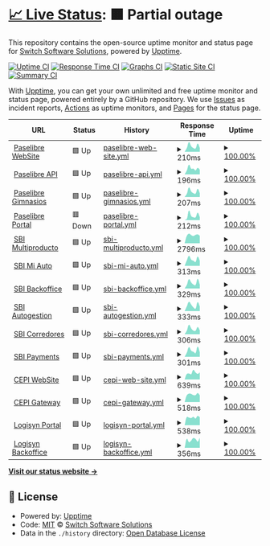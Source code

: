 # [📈 Live Status](https://switch-software-solutions.github.io/status-page): <!--live status--> **🟧 Partial outage**

This repository contains the open-source uptime monitor and status page for [Switch Software Solutions](https://switchsoftware.us), powered by [Upptime](https://github.com/upptime/upptime).

[![Uptime CI](https://github.com/switch-software-solutions/status-page/workflows/Uptime%20CI/badge.svg)](https://github.com/switch-software-solutions/status-page/actions?query=workflow%3A%22Uptime+CI%22)
[![Response Time CI](https://github.com/switch-software-solutions/status-page/workflows/Response%20Time%20CI/badge.svg)](https://github.com/switch-software-solutions/status-page/actions?query=workflow%3A%22Response+Time+CI%22)
[![Graphs CI](https://github.com/switch-software-solutions/status-page/workflows/Graphs%20CI/badge.svg)](https://github.com/switch-software-solutions/status-page/actions?query=workflow%3A%22Graphs+CI%22)
[![Static Site CI](https://github.com/switch-software-solutions/status-page/workflows/Static%20Site%20CI/badge.svg)](https://github.com/switch-software-solutions/status-page/actions?query=workflow%3A%22Static+Site+CI%22)
[![Summary CI](https://github.com/switch-software-solutions/status-page/workflows/Summary%20CI/badge.svg)](https://github.com/switch-software-solutions/status-page/actions?query=workflow%3A%22Summary+CI%22)

With [Upptime](https://upptime.js.org), you can get your own unlimited and free uptime monitor and status page, powered entirely by a GitHub repository. We use [Issues](https://github.com/switch-software-solutions/status-page/issues) as incident reports, [Actions](https://github.com/switch-software-solutions/status-page/actions) as uptime monitors, and [Pages](https://switch-software-solutions.github.io/status-page) for the status page.

<!--start: status pages-->
<!-- This summary is generated by Upptime (https://github.com/upptime/upptime) -->
<!-- Do not edit this manually, your changes will be overwritten -->
<!-- prettier-ignore -->
| URL | Status | History | Response Time | Uptime |
| --- | ------ | ------- | ------------- | ------ |
| <img alt="" src="https://paselibre.uy/assets/images/paselibreLogo.svg" height="13"> [Paselibre WebSite](https://paselibre.uy) | 🟩 Up | [paselibre-web-site.yml](https://github.com/Switch-Software-Solutions/status-page/commits/HEAD/history/paselibre-web-site.yml) | <details><summary><img alt="Response time graph" src="./graphs/paselibre-web-site/response-time-week.png" height="20"> 210ms</summary><br><a href="https://status.switchsoftware.us/history/paselibre-web-site"><img alt="Response time 226" src="https://img.shields.io/endpoint?url=https%3A%2F%2Fraw.githubusercontent.com%2FSwitch-Software-Solutions%2Fstatus-page%2FHEAD%2Fapi%2Fpaselibre-web-site%2Fresponse-time.json"></a><br><a href="https://status.switchsoftware.us/history/paselibre-web-site"><img alt="24-hour response time 144" src="https://img.shields.io/endpoint?url=https%3A%2F%2Fraw.githubusercontent.com%2FSwitch-Software-Solutions%2Fstatus-page%2FHEAD%2Fapi%2Fpaselibre-web-site%2Fresponse-time-day.json"></a><br><a href="https://status.switchsoftware.us/history/paselibre-web-site"><img alt="7-day response time 210" src="https://img.shields.io/endpoint?url=https%3A%2F%2Fraw.githubusercontent.com%2FSwitch-Software-Solutions%2Fstatus-page%2FHEAD%2Fapi%2Fpaselibre-web-site%2Fresponse-time-week.json"></a><br><a href="https://status.switchsoftware.us/history/paselibre-web-site"><img alt="30-day response time 233" src="https://img.shields.io/endpoint?url=https%3A%2F%2Fraw.githubusercontent.com%2FSwitch-Software-Solutions%2Fstatus-page%2FHEAD%2Fapi%2Fpaselibre-web-site%2Fresponse-time-month.json"></a><br><a href="https://status.switchsoftware.us/history/paselibre-web-site"><img alt="1-year response time 232" src="https://img.shields.io/endpoint?url=https%3A%2F%2Fraw.githubusercontent.com%2FSwitch-Software-Solutions%2Fstatus-page%2FHEAD%2Fapi%2Fpaselibre-web-site%2Fresponse-time-year.json"></a></details> | <details><summary><a href="https://status.switchsoftware.us/history/paselibre-web-site">100.00%</a></summary><a href="https://status.switchsoftware.us/history/paselibre-web-site"><img alt="All-time uptime 100.00%" src="https://img.shields.io/endpoint?url=https%3A%2F%2Fraw.githubusercontent.com%2FSwitch-Software-Solutions%2Fstatus-page%2FHEAD%2Fapi%2Fpaselibre-web-site%2Fuptime.json"></a><br><a href="https://status.switchsoftware.us/history/paselibre-web-site"><img alt="24-hour uptime 100.00%" src="https://img.shields.io/endpoint?url=https%3A%2F%2Fraw.githubusercontent.com%2FSwitch-Software-Solutions%2Fstatus-page%2FHEAD%2Fapi%2Fpaselibre-web-site%2Fuptime-day.json"></a><br><a href="https://status.switchsoftware.us/history/paselibre-web-site"><img alt="7-day uptime 100.00%" src="https://img.shields.io/endpoint?url=https%3A%2F%2Fraw.githubusercontent.com%2FSwitch-Software-Solutions%2Fstatus-page%2FHEAD%2Fapi%2Fpaselibre-web-site%2Fuptime-week.json"></a><br><a href="https://status.switchsoftware.us/history/paselibre-web-site"><img alt="30-day uptime 100.00%" src="https://img.shields.io/endpoint?url=https%3A%2F%2Fraw.githubusercontent.com%2FSwitch-Software-Solutions%2Fstatus-page%2FHEAD%2Fapi%2Fpaselibre-web-site%2Fuptime-month.json"></a><br><a href="https://status.switchsoftware.us/history/paselibre-web-site"><img alt="1-year uptime 100.00%" src="https://img.shields.io/endpoint?url=https%3A%2F%2Fraw.githubusercontent.com%2FSwitch-Software-Solutions%2Fstatus-page%2FHEAD%2Fapi%2Fpaselibre-web-site%2Fuptime-year.json"></a></details>
| <img alt="" src="https://paselibre.uy/assets/images/paselibreLogo.svg" height="13"> [Paselibre API](https://api.paselibre.uy/api/health/liveness) | 🟩 Up | [paselibre-api.yml](https://github.com/Switch-Software-Solutions/status-page/commits/HEAD/history/paselibre-api.yml) | <details><summary><img alt="Response time graph" src="./graphs/paselibre-api/response-time-week.png" height="20"> 196ms</summary><br><a href="https://status.switchsoftware.us/history/paselibre-api"><img alt="Response time 265" src="https://img.shields.io/endpoint?url=https%3A%2F%2Fraw.githubusercontent.com%2FSwitch-Software-Solutions%2Fstatus-page%2FHEAD%2Fapi%2Fpaselibre-api%2Fresponse-time.json"></a><br><a href="https://status.switchsoftware.us/history/paselibre-api"><img alt="24-hour response time 159" src="https://img.shields.io/endpoint?url=https%3A%2F%2Fraw.githubusercontent.com%2FSwitch-Software-Solutions%2Fstatus-page%2FHEAD%2Fapi%2Fpaselibre-api%2Fresponse-time-day.json"></a><br><a href="https://status.switchsoftware.us/history/paselibre-api"><img alt="7-day response time 196" src="https://img.shields.io/endpoint?url=https%3A%2F%2Fraw.githubusercontent.com%2FSwitch-Software-Solutions%2Fstatus-page%2FHEAD%2Fapi%2Fpaselibre-api%2Fresponse-time-week.json"></a><br><a href="https://status.switchsoftware.us/history/paselibre-api"><img alt="30-day response time 239" src="https://img.shields.io/endpoint?url=https%3A%2F%2Fraw.githubusercontent.com%2FSwitch-Software-Solutions%2Fstatus-page%2FHEAD%2Fapi%2Fpaselibre-api%2Fresponse-time-month.json"></a><br><a href="https://status.switchsoftware.us/history/paselibre-api"><img alt="1-year response time 273" src="https://img.shields.io/endpoint?url=https%3A%2F%2Fraw.githubusercontent.com%2FSwitch-Software-Solutions%2Fstatus-page%2FHEAD%2Fapi%2Fpaselibre-api%2Fresponse-time-year.json"></a></details> | <details><summary><a href="https://status.switchsoftware.us/history/paselibre-api">100.00%</a></summary><a href="https://status.switchsoftware.us/history/paselibre-api"><img alt="All-time uptime 100.00%" src="https://img.shields.io/endpoint?url=https%3A%2F%2Fraw.githubusercontent.com%2FSwitch-Software-Solutions%2Fstatus-page%2FHEAD%2Fapi%2Fpaselibre-api%2Fuptime.json"></a><br><a href="https://status.switchsoftware.us/history/paselibre-api"><img alt="24-hour uptime 100.00%" src="https://img.shields.io/endpoint?url=https%3A%2F%2Fraw.githubusercontent.com%2FSwitch-Software-Solutions%2Fstatus-page%2FHEAD%2Fapi%2Fpaselibre-api%2Fuptime-day.json"></a><br><a href="https://status.switchsoftware.us/history/paselibre-api"><img alt="7-day uptime 100.00%" src="https://img.shields.io/endpoint?url=https%3A%2F%2Fraw.githubusercontent.com%2FSwitch-Software-Solutions%2Fstatus-page%2FHEAD%2Fapi%2Fpaselibre-api%2Fuptime-week.json"></a><br><a href="https://status.switchsoftware.us/history/paselibre-api"><img alt="30-day uptime 100.00%" src="https://img.shields.io/endpoint?url=https%3A%2F%2Fraw.githubusercontent.com%2FSwitch-Software-Solutions%2Fstatus-page%2FHEAD%2Fapi%2Fpaselibre-api%2Fuptime-month.json"></a><br><a href="https://status.switchsoftware.us/history/paselibre-api"><img alt="1-year uptime 100.00%" src="https://img.shields.io/endpoint?url=https%3A%2F%2Fraw.githubusercontent.com%2FSwitch-Software-Solutions%2Fstatus-page%2FHEAD%2Fapi%2Fpaselibre-api%2Fuptime-year.json"></a></details>
| <img alt="" src="https://paselibre.uy/assets/images/paselibreLogo.svg" height="13"> [Paselibre Gimnasios](https://gimnasio.paselibre.uy) | 🟩 Up | [paselibre-gimnasios.yml](https://github.com/Switch-Software-Solutions/status-page/commits/HEAD/history/paselibre-gimnasios.yml) | <details><summary><img alt="Response time graph" src="./graphs/paselibre-gimnasios/response-time-week.png" height="20"> 207ms</summary><br><a href="https://status.switchsoftware.us/history/paselibre-gimnasios"><img alt="Response time 211" src="https://img.shields.io/endpoint?url=https%3A%2F%2Fraw.githubusercontent.com%2FSwitch-Software-Solutions%2Fstatus-page%2FHEAD%2Fapi%2Fpaselibre-gimnasios%2Fresponse-time.json"></a><br><a href="https://status.switchsoftware.us/history/paselibre-gimnasios"><img alt="24-hour response time 146" src="https://img.shields.io/endpoint?url=https%3A%2F%2Fraw.githubusercontent.com%2FSwitch-Software-Solutions%2Fstatus-page%2FHEAD%2Fapi%2Fpaselibre-gimnasios%2Fresponse-time-day.json"></a><br><a href="https://status.switchsoftware.us/history/paselibre-gimnasios"><img alt="7-day response time 207" src="https://img.shields.io/endpoint?url=https%3A%2F%2Fraw.githubusercontent.com%2FSwitch-Software-Solutions%2Fstatus-page%2FHEAD%2Fapi%2Fpaselibre-gimnasios%2Fresponse-time-week.json"></a><br><a href="https://status.switchsoftware.us/history/paselibre-gimnasios"><img alt="30-day response time 221" src="https://img.shields.io/endpoint?url=https%3A%2F%2Fraw.githubusercontent.com%2FSwitch-Software-Solutions%2Fstatus-page%2FHEAD%2Fapi%2Fpaselibre-gimnasios%2Fresponse-time-month.json"></a><br><a href="https://status.switchsoftware.us/history/paselibre-gimnasios"><img alt="1-year response time 213" src="https://img.shields.io/endpoint?url=https%3A%2F%2Fraw.githubusercontent.com%2FSwitch-Software-Solutions%2Fstatus-page%2FHEAD%2Fapi%2Fpaselibre-gimnasios%2Fresponse-time-year.json"></a></details> | <details><summary><a href="https://status.switchsoftware.us/history/paselibre-gimnasios">100.00%</a></summary><a href="https://status.switchsoftware.us/history/paselibre-gimnasios"><img alt="All-time uptime 100.00%" src="https://img.shields.io/endpoint?url=https%3A%2F%2Fraw.githubusercontent.com%2FSwitch-Software-Solutions%2Fstatus-page%2FHEAD%2Fapi%2Fpaselibre-gimnasios%2Fuptime.json"></a><br><a href="https://status.switchsoftware.us/history/paselibre-gimnasios"><img alt="24-hour uptime 100.00%" src="https://img.shields.io/endpoint?url=https%3A%2F%2Fraw.githubusercontent.com%2FSwitch-Software-Solutions%2Fstatus-page%2FHEAD%2Fapi%2Fpaselibre-gimnasios%2Fuptime-day.json"></a><br><a href="https://status.switchsoftware.us/history/paselibre-gimnasios"><img alt="7-day uptime 100.00%" src="https://img.shields.io/endpoint?url=https%3A%2F%2Fraw.githubusercontent.com%2FSwitch-Software-Solutions%2Fstatus-page%2FHEAD%2Fapi%2Fpaselibre-gimnasios%2Fuptime-week.json"></a><br><a href="https://status.switchsoftware.us/history/paselibre-gimnasios"><img alt="30-day uptime 100.00%" src="https://img.shields.io/endpoint?url=https%3A%2F%2Fraw.githubusercontent.com%2FSwitch-Software-Solutions%2Fstatus-page%2FHEAD%2Fapi%2Fpaselibre-gimnasios%2Fuptime-month.json"></a><br><a href="https://status.switchsoftware.us/history/paselibre-gimnasios"><img alt="1-year uptime 100.00%" src="https://img.shields.io/endpoint?url=https%3A%2F%2Fraw.githubusercontent.com%2FSwitch-Software-Solutions%2Fstatus-page%2FHEAD%2Fapi%2Fpaselibre-gimnasios%2Fuptime-year.json"></a></details>
| <img alt="" src="https://paselibre.uy/assets/images/paselibreLogo.svg" height="13"> [Paselibre Portal](https://portal.paselibre.uy) | 🟥 Down | [paselibre-portal.yml](https://github.com/Switch-Software-Solutions/status-page/commits/HEAD/history/paselibre-portal.yml) | <details><summary><img alt="Response time graph" src="./graphs/paselibre-portal/response-time-week.png" height="20"> 212ms</summary><br><a href="https://status.switchsoftware.us/history/paselibre-portal"><img alt="Response time 216" src="https://img.shields.io/endpoint?url=https%3A%2F%2Fraw.githubusercontent.com%2FSwitch-Software-Solutions%2Fstatus-page%2FHEAD%2Fapi%2Fpaselibre-portal%2Fresponse-time.json"></a><br><a href="https://status.switchsoftware.us/history/paselibre-portal"><img alt="24-hour response time 140" src="https://img.shields.io/endpoint?url=https%3A%2F%2Fraw.githubusercontent.com%2FSwitch-Software-Solutions%2Fstatus-page%2FHEAD%2Fapi%2Fpaselibre-portal%2Fresponse-time-day.json"></a><br><a href="https://status.switchsoftware.us/history/paselibre-portal"><img alt="7-day response time 212" src="https://img.shields.io/endpoint?url=https%3A%2F%2Fraw.githubusercontent.com%2FSwitch-Software-Solutions%2Fstatus-page%2FHEAD%2Fapi%2Fpaselibre-portal%2Fresponse-time-week.json"></a><br><a href="https://status.switchsoftware.us/history/paselibre-portal"><img alt="30-day response time 238" src="https://img.shields.io/endpoint?url=https%3A%2F%2Fraw.githubusercontent.com%2FSwitch-Software-Solutions%2Fstatus-page%2FHEAD%2Fapi%2Fpaselibre-portal%2Fresponse-time-month.json"></a><br><a href="https://status.switchsoftware.us/history/paselibre-portal"><img alt="1-year response time 220" src="https://img.shields.io/endpoint?url=https%3A%2F%2Fraw.githubusercontent.com%2FSwitch-Software-Solutions%2Fstatus-page%2FHEAD%2Fapi%2Fpaselibre-portal%2Fresponse-time-year.json"></a></details> | <details><summary><a href="https://status.switchsoftware.us/history/paselibre-portal">100.00%</a></summary><a href="https://status.switchsoftware.us/history/paselibre-portal"><img alt="All-time uptime 100.00%" src="https://img.shields.io/endpoint?url=https%3A%2F%2Fraw.githubusercontent.com%2FSwitch-Software-Solutions%2Fstatus-page%2FHEAD%2Fapi%2Fpaselibre-portal%2Fuptime.json"></a><br><a href="https://status.switchsoftware.us/history/paselibre-portal"><img alt="24-hour uptime 99.98%" src="https://img.shields.io/endpoint?url=https%3A%2F%2Fraw.githubusercontent.com%2FSwitch-Software-Solutions%2Fstatus-page%2FHEAD%2Fapi%2Fpaselibre-portal%2Fuptime-day.json"></a><br><a href="https://status.switchsoftware.us/history/paselibre-portal"><img alt="7-day uptime 100.00%" src="https://img.shields.io/endpoint?url=https%3A%2F%2Fraw.githubusercontent.com%2FSwitch-Software-Solutions%2Fstatus-page%2FHEAD%2Fapi%2Fpaselibre-portal%2Fuptime-week.json"></a><br><a href="https://status.switchsoftware.us/history/paselibre-portal"><img alt="30-day uptime 100.00%" src="https://img.shields.io/endpoint?url=https%3A%2F%2Fraw.githubusercontent.com%2FSwitch-Software-Solutions%2Fstatus-page%2FHEAD%2Fapi%2Fpaselibre-portal%2Fuptime-month.json"></a><br><a href="https://status.switchsoftware.us/history/paselibre-portal"><img alt="1-year uptime 100.00%" src="https://img.shields.io/endpoint?url=https%3A%2F%2Fraw.githubusercontent.com%2FSwitch-Software-Solutions%2Fstatus-page%2FHEAD%2Fapi%2Fpaselibre-portal%2Fuptime-year.json"></a></details>
| <img alt="" src="https://sbi.uy/assets/images/logos/logo-SBI.svg" height="13"> [SBI Multiproducto](https://sbi.uy) | 🟩 Up | [sbi-multiproducto.yml](https://github.com/Switch-Software-Solutions/status-page/commits/HEAD/history/sbi-multiproducto.yml) | <details><summary><img alt="Response time graph" src="./graphs/sbi-multiproducto/response-time-week.png" height="20"> 2796ms</summary><br><a href="https://status.switchsoftware.us/history/sbi-multiproducto"><img alt="Response time 859" src="https://img.shields.io/endpoint?url=https%3A%2F%2Fraw.githubusercontent.com%2FSwitch-Software-Solutions%2Fstatus-page%2FHEAD%2Fapi%2Fsbi-multiproducto%2Fresponse-time.json"></a><br><a href="https://status.switchsoftware.us/history/sbi-multiproducto"><img alt="24-hour response time 2558" src="https://img.shields.io/endpoint?url=https%3A%2F%2Fraw.githubusercontent.com%2FSwitch-Software-Solutions%2Fstatus-page%2FHEAD%2Fapi%2Fsbi-multiproducto%2Fresponse-time-day.json"></a><br><a href="https://status.switchsoftware.us/history/sbi-multiproducto"><img alt="7-day response time 2796" src="https://img.shields.io/endpoint?url=https%3A%2F%2Fraw.githubusercontent.com%2FSwitch-Software-Solutions%2Fstatus-page%2FHEAD%2Fapi%2Fsbi-multiproducto%2Fresponse-time-week.json"></a><br><a href="https://status.switchsoftware.us/history/sbi-multiproducto"><img alt="30-day response time 2757" src="https://img.shields.io/endpoint?url=https%3A%2F%2Fraw.githubusercontent.com%2FSwitch-Software-Solutions%2Fstatus-page%2FHEAD%2Fapi%2Fsbi-multiproducto%2Fresponse-time-month.json"></a><br><a href="https://status.switchsoftware.us/history/sbi-multiproducto"><img alt="1-year response time 1036" src="https://img.shields.io/endpoint?url=https%3A%2F%2Fraw.githubusercontent.com%2FSwitch-Software-Solutions%2Fstatus-page%2FHEAD%2Fapi%2Fsbi-multiproducto%2Fresponse-time-year.json"></a></details> | <details><summary><a href="https://status.switchsoftware.us/history/sbi-multiproducto">100.00%</a></summary><a href="https://status.switchsoftware.us/history/sbi-multiproducto"><img alt="All-time uptime 99.90%" src="https://img.shields.io/endpoint?url=https%3A%2F%2Fraw.githubusercontent.com%2FSwitch-Software-Solutions%2Fstatus-page%2FHEAD%2Fapi%2Fsbi-multiproducto%2Fuptime.json"></a><br><a href="https://status.switchsoftware.us/history/sbi-multiproducto"><img alt="24-hour uptime 100.00%" src="https://img.shields.io/endpoint?url=https%3A%2F%2Fraw.githubusercontent.com%2FSwitch-Software-Solutions%2Fstatus-page%2FHEAD%2Fapi%2Fsbi-multiproducto%2Fuptime-day.json"></a><br><a href="https://status.switchsoftware.us/history/sbi-multiproducto"><img alt="7-day uptime 100.00%" src="https://img.shields.io/endpoint?url=https%3A%2F%2Fraw.githubusercontent.com%2FSwitch-Software-Solutions%2Fstatus-page%2FHEAD%2Fapi%2Fsbi-multiproducto%2Fuptime-week.json"></a><br><a href="https://status.switchsoftware.us/history/sbi-multiproducto"><img alt="30-day uptime 100.00%" src="https://img.shields.io/endpoint?url=https%3A%2F%2Fraw.githubusercontent.com%2FSwitch-Software-Solutions%2Fstatus-page%2FHEAD%2Fapi%2Fsbi-multiproducto%2Fuptime-month.json"></a><br><a href="https://status.switchsoftware.us/history/sbi-multiproducto"><img alt="1-year uptime 99.92%" src="https://img.shields.io/endpoint?url=https%3A%2F%2Fraw.githubusercontent.com%2FSwitch-Software-Solutions%2Fstatus-page%2FHEAD%2Fapi%2Fsbi-multiproducto%2Fuptime-year.json"></a></details>
| <img alt="" src="https://sbi.uy/assets/images/logos/logo-SBI.svg" height="13"> [SBI Mi Auto](https://miauto.sbi.uy) | 🟩 Up | [sbi-mi-auto.yml](https://github.com/Switch-Software-Solutions/status-page/commits/HEAD/history/sbi-mi-auto.yml) | <details><summary><img alt="Response time graph" src="./graphs/sbi-mi-auto/response-time-week.png" height="20"> 313ms</summary><br><a href="https://status.switchsoftware.us/history/sbi-mi-auto"><img alt="Response time 305" src="https://img.shields.io/endpoint?url=https%3A%2F%2Fraw.githubusercontent.com%2FSwitch-Software-Solutions%2Fstatus-page%2FHEAD%2Fapi%2Fsbi-mi-auto%2Fresponse-time.json"></a><br><a href="https://status.switchsoftware.us/history/sbi-mi-auto"><img alt="24-hour response time 244" src="https://img.shields.io/endpoint?url=https%3A%2F%2Fraw.githubusercontent.com%2FSwitch-Software-Solutions%2Fstatus-page%2FHEAD%2Fapi%2Fsbi-mi-auto%2Fresponse-time-day.json"></a><br><a href="https://status.switchsoftware.us/history/sbi-mi-auto"><img alt="7-day response time 313" src="https://img.shields.io/endpoint?url=https%3A%2F%2Fraw.githubusercontent.com%2FSwitch-Software-Solutions%2Fstatus-page%2FHEAD%2Fapi%2Fsbi-mi-auto%2Fresponse-time-week.json"></a><br><a href="https://status.switchsoftware.us/history/sbi-mi-auto"><img alt="30-day response time 335" src="https://img.shields.io/endpoint?url=https%3A%2F%2Fraw.githubusercontent.com%2FSwitch-Software-Solutions%2Fstatus-page%2FHEAD%2Fapi%2Fsbi-mi-auto%2Fresponse-time-month.json"></a><br><a href="https://status.switchsoftware.us/history/sbi-mi-auto"><img alt="1-year response time 310" src="https://img.shields.io/endpoint?url=https%3A%2F%2Fraw.githubusercontent.com%2FSwitch-Software-Solutions%2Fstatus-page%2FHEAD%2Fapi%2Fsbi-mi-auto%2Fresponse-time-year.json"></a></details> | <details><summary><a href="https://status.switchsoftware.us/history/sbi-mi-auto">100.00%</a></summary><a href="https://status.switchsoftware.us/history/sbi-mi-auto"><img alt="All-time uptime 99.89%" src="https://img.shields.io/endpoint?url=https%3A%2F%2Fraw.githubusercontent.com%2FSwitch-Software-Solutions%2Fstatus-page%2FHEAD%2Fapi%2Fsbi-mi-auto%2Fuptime.json"></a><br><a href="https://status.switchsoftware.us/history/sbi-mi-auto"><img alt="24-hour uptime 100.00%" src="https://img.shields.io/endpoint?url=https%3A%2F%2Fraw.githubusercontent.com%2FSwitch-Software-Solutions%2Fstatus-page%2FHEAD%2Fapi%2Fsbi-mi-auto%2Fuptime-day.json"></a><br><a href="https://status.switchsoftware.us/history/sbi-mi-auto"><img alt="7-day uptime 100.00%" src="https://img.shields.io/endpoint?url=https%3A%2F%2Fraw.githubusercontent.com%2FSwitch-Software-Solutions%2Fstatus-page%2FHEAD%2Fapi%2Fsbi-mi-auto%2Fuptime-week.json"></a><br><a href="https://status.switchsoftware.us/history/sbi-mi-auto"><img alt="30-day uptime 100.00%" src="https://img.shields.io/endpoint?url=https%3A%2F%2Fraw.githubusercontent.com%2FSwitch-Software-Solutions%2Fstatus-page%2FHEAD%2Fapi%2Fsbi-mi-auto%2Fuptime-month.json"></a><br><a href="https://status.switchsoftware.us/history/sbi-mi-auto"><img alt="1-year uptime 99.91%" src="https://img.shields.io/endpoint?url=https%3A%2F%2Fraw.githubusercontent.com%2FSwitch-Software-Solutions%2Fstatus-page%2FHEAD%2Fapi%2Fsbi-mi-auto%2Fuptime-year.json"></a></details>
| <img alt="" src="https://sbi.uy/assets/images/logos/logo-SBI.svg" height="13"> [SBI Backoffice](https://back.sbi.uy) | 🟩 Up | [sbi-backoffice.yml](https://github.com/Switch-Software-Solutions/status-page/commits/HEAD/history/sbi-backoffice.yml) | <details><summary><img alt="Response time graph" src="./graphs/sbi-backoffice/response-time-week.png" height="20"> 329ms</summary><br><a href="https://status.switchsoftware.us/history/sbi-backoffice"><img alt="Response time 346" src="https://img.shields.io/endpoint?url=https%3A%2F%2Fraw.githubusercontent.com%2FSwitch-Software-Solutions%2Fstatus-page%2FHEAD%2Fapi%2Fsbi-backoffice%2Fresponse-time.json"></a><br><a href="https://status.switchsoftware.us/history/sbi-backoffice"><img alt="24-hour response time 211" src="https://img.shields.io/endpoint?url=https%3A%2F%2Fraw.githubusercontent.com%2FSwitch-Software-Solutions%2Fstatus-page%2FHEAD%2Fapi%2Fsbi-backoffice%2Fresponse-time-day.json"></a><br><a href="https://status.switchsoftware.us/history/sbi-backoffice"><img alt="7-day response time 329" src="https://img.shields.io/endpoint?url=https%3A%2F%2Fraw.githubusercontent.com%2FSwitch-Software-Solutions%2Fstatus-page%2FHEAD%2Fapi%2Fsbi-backoffice%2Fresponse-time-week.json"></a><br><a href="https://status.switchsoftware.us/history/sbi-backoffice"><img alt="30-day response time 360" src="https://img.shields.io/endpoint?url=https%3A%2F%2Fraw.githubusercontent.com%2FSwitch-Software-Solutions%2Fstatus-page%2FHEAD%2Fapi%2Fsbi-backoffice%2Fresponse-time-month.json"></a><br><a href="https://status.switchsoftware.us/history/sbi-backoffice"><img alt="1-year response time 366" src="https://img.shields.io/endpoint?url=https%3A%2F%2Fraw.githubusercontent.com%2FSwitch-Software-Solutions%2Fstatus-page%2FHEAD%2Fapi%2Fsbi-backoffice%2Fresponse-time-year.json"></a></details> | <details><summary><a href="https://status.switchsoftware.us/history/sbi-backoffice">100.00%</a></summary><a href="https://status.switchsoftware.us/history/sbi-backoffice"><img alt="All-time uptime 99.68%" src="https://img.shields.io/endpoint?url=https%3A%2F%2Fraw.githubusercontent.com%2FSwitch-Software-Solutions%2Fstatus-page%2FHEAD%2Fapi%2Fsbi-backoffice%2Fuptime.json"></a><br><a href="https://status.switchsoftware.us/history/sbi-backoffice"><img alt="24-hour uptime 100.00%" src="https://img.shields.io/endpoint?url=https%3A%2F%2Fraw.githubusercontent.com%2FSwitch-Software-Solutions%2Fstatus-page%2FHEAD%2Fapi%2Fsbi-backoffice%2Fuptime-day.json"></a><br><a href="https://status.switchsoftware.us/history/sbi-backoffice"><img alt="7-day uptime 100.00%" src="https://img.shields.io/endpoint?url=https%3A%2F%2Fraw.githubusercontent.com%2FSwitch-Software-Solutions%2Fstatus-page%2FHEAD%2Fapi%2Fsbi-backoffice%2Fuptime-week.json"></a><br><a href="https://status.switchsoftware.us/history/sbi-backoffice"><img alt="30-day uptime 100.00%" src="https://img.shields.io/endpoint?url=https%3A%2F%2Fraw.githubusercontent.com%2FSwitch-Software-Solutions%2Fstatus-page%2FHEAD%2Fapi%2Fsbi-backoffice%2Fuptime-month.json"></a><br><a href="https://status.switchsoftware.us/history/sbi-backoffice"><img alt="1-year uptime 99.86%" src="https://img.shields.io/endpoint?url=https%3A%2F%2Fraw.githubusercontent.com%2FSwitch-Software-Solutions%2Fstatus-page%2FHEAD%2Fapi%2Fsbi-backoffice%2Fuptime-year.json"></a></details>
| <img alt="" src="https://sbi.uy/assets/images/logos/logo-SBI.svg" height="13"> [SBI Autogestion](https://autogestion.sbi.uy) | 🟩 Up | [sbi-autogestion.yml](https://github.com/Switch-Software-Solutions/status-page/commits/HEAD/history/sbi-autogestion.yml) | <details><summary><img alt="Response time graph" src="./graphs/sbi-autogestion/response-time-week.png" height="20"> 333ms</summary><br><a href="https://status.switchsoftware.us/history/sbi-autogestion"><img alt="Response time 336" src="https://img.shields.io/endpoint?url=https%3A%2F%2Fraw.githubusercontent.com%2FSwitch-Software-Solutions%2Fstatus-page%2FHEAD%2Fapi%2Fsbi-autogestion%2Fresponse-time.json"></a><br><a href="https://status.switchsoftware.us/history/sbi-autogestion"><img alt="24-hour response time 263" src="https://img.shields.io/endpoint?url=https%3A%2F%2Fraw.githubusercontent.com%2FSwitch-Software-Solutions%2Fstatus-page%2FHEAD%2Fapi%2Fsbi-autogestion%2Fresponse-time-day.json"></a><br><a href="https://status.switchsoftware.us/history/sbi-autogestion"><img alt="7-day response time 333" src="https://img.shields.io/endpoint?url=https%3A%2F%2Fraw.githubusercontent.com%2FSwitch-Software-Solutions%2Fstatus-page%2FHEAD%2Fapi%2Fsbi-autogestion%2Fresponse-time-week.json"></a><br><a href="https://status.switchsoftware.us/history/sbi-autogestion"><img alt="30-day response time 349" src="https://img.shields.io/endpoint?url=https%3A%2F%2Fraw.githubusercontent.com%2FSwitch-Software-Solutions%2Fstatus-page%2FHEAD%2Fapi%2Fsbi-autogestion%2Fresponse-time-month.json"></a><br><a href="https://status.switchsoftware.us/history/sbi-autogestion"><img alt="1-year response time 360" src="https://img.shields.io/endpoint?url=https%3A%2F%2Fraw.githubusercontent.com%2FSwitch-Software-Solutions%2Fstatus-page%2FHEAD%2Fapi%2Fsbi-autogestion%2Fresponse-time-year.json"></a></details> | <details><summary><a href="https://status.switchsoftware.us/history/sbi-autogestion">100.00%</a></summary><a href="https://status.switchsoftware.us/history/sbi-autogestion"><img alt="All-time uptime 99.68%" src="https://img.shields.io/endpoint?url=https%3A%2F%2Fraw.githubusercontent.com%2FSwitch-Software-Solutions%2Fstatus-page%2FHEAD%2Fapi%2Fsbi-autogestion%2Fuptime.json"></a><br><a href="https://status.switchsoftware.us/history/sbi-autogestion"><img alt="24-hour uptime 100.00%" src="https://img.shields.io/endpoint?url=https%3A%2F%2Fraw.githubusercontent.com%2FSwitch-Software-Solutions%2Fstatus-page%2FHEAD%2Fapi%2Fsbi-autogestion%2Fuptime-day.json"></a><br><a href="https://status.switchsoftware.us/history/sbi-autogestion"><img alt="7-day uptime 100.00%" src="https://img.shields.io/endpoint?url=https%3A%2F%2Fraw.githubusercontent.com%2FSwitch-Software-Solutions%2Fstatus-page%2FHEAD%2Fapi%2Fsbi-autogestion%2Fuptime-week.json"></a><br><a href="https://status.switchsoftware.us/history/sbi-autogestion"><img alt="30-day uptime 100.00%" src="https://img.shields.io/endpoint?url=https%3A%2F%2Fraw.githubusercontent.com%2FSwitch-Software-Solutions%2Fstatus-page%2FHEAD%2Fapi%2Fsbi-autogestion%2Fuptime-month.json"></a><br><a href="https://status.switchsoftware.us/history/sbi-autogestion"><img alt="1-year uptime 99.86%" src="https://img.shields.io/endpoint?url=https%3A%2F%2Fraw.githubusercontent.com%2FSwitch-Software-Solutions%2Fstatus-page%2FHEAD%2Fapi%2Fsbi-autogestion%2Fuptime-year.json"></a></details>
| <img alt="" src="https://sbi.uy/assets/images/logos/logo-SBI.svg" height="13"> [SBI Corredores](https://corredores.sbi.uy) | 🟩 Up | [sbi-corredores.yml](https://github.com/Switch-Software-Solutions/status-page/commits/HEAD/history/sbi-corredores.yml) | <details><summary><img alt="Response time graph" src="./graphs/sbi-corredores/response-time-week.png" height="20"> 306ms</summary><br><a href="https://status.switchsoftware.us/history/sbi-corredores"><img alt="Response time 298" src="https://img.shields.io/endpoint?url=https%3A%2F%2Fraw.githubusercontent.com%2FSwitch-Software-Solutions%2Fstatus-page%2FHEAD%2Fapi%2Fsbi-corredores%2Fresponse-time.json"></a><br><a href="https://status.switchsoftware.us/history/sbi-corredores"><img alt="24-hour response time 217" src="https://img.shields.io/endpoint?url=https%3A%2F%2Fraw.githubusercontent.com%2FSwitch-Software-Solutions%2Fstatus-page%2FHEAD%2Fapi%2Fsbi-corredores%2Fresponse-time-day.json"></a><br><a href="https://status.switchsoftware.us/history/sbi-corredores"><img alt="7-day response time 306" src="https://img.shields.io/endpoint?url=https%3A%2F%2Fraw.githubusercontent.com%2FSwitch-Software-Solutions%2Fstatus-page%2FHEAD%2Fapi%2Fsbi-corredores%2Fresponse-time-week.json"></a><br><a href="https://status.switchsoftware.us/history/sbi-corredores"><img alt="30-day response time 328" src="https://img.shields.io/endpoint?url=https%3A%2F%2Fraw.githubusercontent.com%2FSwitch-Software-Solutions%2Fstatus-page%2FHEAD%2Fapi%2Fsbi-corredores%2Fresponse-time-month.json"></a><br><a href="https://status.switchsoftware.us/history/sbi-corredores"><img alt="1-year response time 305" src="https://img.shields.io/endpoint?url=https%3A%2F%2Fraw.githubusercontent.com%2FSwitch-Software-Solutions%2Fstatus-page%2FHEAD%2Fapi%2Fsbi-corredores%2Fresponse-time-year.json"></a></details> | <details><summary><a href="https://status.switchsoftware.us/history/sbi-corredores">100.00%</a></summary><a href="https://status.switchsoftware.us/history/sbi-corredores"><img alt="All-time uptime 99.90%" src="https://img.shields.io/endpoint?url=https%3A%2F%2Fraw.githubusercontent.com%2FSwitch-Software-Solutions%2Fstatus-page%2FHEAD%2Fapi%2Fsbi-corredores%2Fuptime.json"></a><br><a href="https://status.switchsoftware.us/history/sbi-corredores"><img alt="24-hour uptime 100.00%" src="https://img.shields.io/endpoint?url=https%3A%2F%2Fraw.githubusercontent.com%2FSwitch-Software-Solutions%2Fstatus-page%2FHEAD%2Fapi%2Fsbi-corredores%2Fuptime-day.json"></a><br><a href="https://status.switchsoftware.us/history/sbi-corredores"><img alt="7-day uptime 100.00%" src="https://img.shields.io/endpoint?url=https%3A%2F%2Fraw.githubusercontent.com%2FSwitch-Software-Solutions%2Fstatus-page%2FHEAD%2Fapi%2Fsbi-corredores%2Fuptime-week.json"></a><br><a href="https://status.switchsoftware.us/history/sbi-corredores"><img alt="30-day uptime 100.00%" src="https://img.shields.io/endpoint?url=https%3A%2F%2Fraw.githubusercontent.com%2FSwitch-Software-Solutions%2Fstatus-page%2FHEAD%2Fapi%2Fsbi-corredores%2Fuptime-month.json"></a><br><a href="https://status.switchsoftware.us/history/sbi-corredores"><img alt="1-year uptime 99.92%" src="https://img.shields.io/endpoint?url=https%3A%2F%2Fraw.githubusercontent.com%2FSwitch-Software-Solutions%2Fstatus-page%2FHEAD%2Fapi%2Fsbi-corredores%2Fuptime-year.json"></a></details>
| <img alt="" src="https://sbi.uy/assets/images/logos/logo-SBI.svg" height="13"> [SBI Payments](https://payments.sbi.uy) | 🟩 Up | [sbi-payments.yml](https://github.com/Switch-Software-Solutions/status-page/commits/HEAD/history/sbi-payments.yml) | <details><summary><img alt="Response time graph" src="./graphs/sbi-payments/response-time-week.png" height="20"> 301ms</summary><br><a href="https://status.switchsoftware.us/history/sbi-payments"><img alt="Response time 273" src="https://img.shields.io/endpoint?url=https%3A%2F%2Fraw.githubusercontent.com%2FSwitch-Software-Solutions%2Fstatus-page%2FHEAD%2Fapi%2Fsbi-payments%2Fresponse-time.json"></a><br><a href="https://status.switchsoftware.us/history/sbi-payments"><img alt="24-hour response time 216" src="https://img.shields.io/endpoint?url=https%3A%2F%2Fraw.githubusercontent.com%2FSwitch-Software-Solutions%2Fstatus-page%2FHEAD%2Fapi%2Fsbi-payments%2Fresponse-time-day.json"></a><br><a href="https://status.switchsoftware.us/history/sbi-payments"><img alt="7-day response time 301" src="https://img.shields.io/endpoint?url=https%3A%2F%2Fraw.githubusercontent.com%2FSwitch-Software-Solutions%2Fstatus-page%2FHEAD%2Fapi%2Fsbi-payments%2Fresponse-time-week.json"></a><br><a href="https://status.switchsoftware.us/history/sbi-payments"><img alt="30-day response time 292" src="https://img.shields.io/endpoint?url=https%3A%2F%2Fraw.githubusercontent.com%2FSwitch-Software-Solutions%2Fstatus-page%2FHEAD%2Fapi%2Fsbi-payments%2Fresponse-time-month.json"></a><br><a href="https://status.switchsoftware.us/history/sbi-payments"><img alt="1-year response time 278" src="https://img.shields.io/endpoint?url=https%3A%2F%2Fraw.githubusercontent.com%2FSwitch-Software-Solutions%2Fstatus-page%2FHEAD%2Fapi%2Fsbi-payments%2Fresponse-time-year.json"></a></details> | <details><summary><a href="https://status.switchsoftware.us/history/sbi-payments">100.00%</a></summary><a href="https://status.switchsoftware.us/history/sbi-payments"><img alt="All-time uptime 99.59%" src="https://img.shields.io/endpoint?url=https%3A%2F%2Fraw.githubusercontent.com%2FSwitch-Software-Solutions%2Fstatus-page%2FHEAD%2Fapi%2Fsbi-payments%2Fuptime.json"></a><br><a href="https://status.switchsoftware.us/history/sbi-payments"><img alt="24-hour uptime 100.00%" src="https://img.shields.io/endpoint?url=https%3A%2F%2Fraw.githubusercontent.com%2FSwitch-Software-Solutions%2Fstatus-page%2FHEAD%2Fapi%2Fsbi-payments%2Fuptime-day.json"></a><br><a href="https://status.switchsoftware.us/history/sbi-payments"><img alt="7-day uptime 100.00%" src="https://img.shields.io/endpoint?url=https%3A%2F%2Fraw.githubusercontent.com%2FSwitch-Software-Solutions%2Fstatus-page%2FHEAD%2Fapi%2Fsbi-payments%2Fuptime-week.json"></a><br><a href="https://status.switchsoftware.us/history/sbi-payments"><img alt="30-day uptime 98.45%" src="https://img.shields.io/endpoint?url=https%3A%2F%2Fraw.githubusercontent.com%2FSwitch-Software-Solutions%2Fstatus-page%2FHEAD%2Fapi%2Fsbi-payments%2Fuptime-month.json"></a><br><a href="https://status.switchsoftware.us/history/sbi-payments"><img alt="1-year uptime 99.73%" src="https://img.shields.io/endpoint?url=https%3A%2F%2Fraw.githubusercontent.com%2FSwitch-Software-Solutions%2Fstatus-page%2FHEAD%2Fapi%2Fsbi-payments%2Fuptime-year.json"></a></details>
| <img alt="" src="https://icons.duckduckgo.com/ip3/web-cau-prod.switch.com.uy.ico" height="13"> [CEPI WebSite](http://web-cau-prod.switch.com.uy) | 🟩 Up | [cepi-web-site.yml](https://github.com/Switch-Software-Solutions/status-page/commits/HEAD/history/cepi-web-site.yml) | <details><summary><img alt="Response time graph" src="./graphs/cepi-web-site/response-time-week.png" height="20"> 639ms</summary><br><a href="https://status.switchsoftware.us/history/cepi-web-site"><img alt="Response time 654" src="https://img.shields.io/endpoint?url=https%3A%2F%2Fraw.githubusercontent.com%2FSwitch-Software-Solutions%2Fstatus-page%2FHEAD%2Fapi%2Fcepi-web-site%2Fresponse-time.json"></a><br><a href="https://status.switchsoftware.us/history/cepi-web-site"><img alt="24-hour response time 679" src="https://img.shields.io/endpoint?url=https%3A%2F%2Fraw.githubusercontent.com%2FSwitch-Software-Solutions%2Fstatus-page%2FHEAD%2Fapi%2Fcepi-web-site%2Fresponse-time-day.json"></a><br><a href="https://status.switchsoftware.us/history/cepi-web-site"><img alt="7-day response time 639" src="https://img.shields.io/endpoint?url=https%3A%2F%2Fraw.githubusercontent.com%2FSwitch-Software-Solutions%2Fstatus-page%2FHEAD%2Fapi%2Fcepi-web-site%2Fresponse-time-week.json"></a><br><a href="https://status.switchsoftware.us/history/cepi-web-site"><img alt="30-day response time 632" src="https://img.shields.io/endpoint?url=https%3A%2F%2Fraw.githubusercontent.com%2FSwitch-Software-Solutions%2Fstatus-page%2FHEAD%2Fapi%2Fcepi-web-site%2Fresponse-time-month.json"></a><br><a href="https://status.switchsoftware.us/history/cepi-web-site"><img alt="1-year response time 647" src="https://img.shields.io/endpoint?url=https%3A%2F%2Fraw.githubusercontent.com%2FSwitch-Software-Solutions%2Fstatus-page%2FHEAD%2Fapi%2Fcepi-web-site%2Fresponse-time-year.json"></a></details> | <details><summary><a href="https://status.switchsoftware.us/history/cepi-web-site">100.00%</a></summary><a href="https://status.switchsoftware.us/history/cepi-web-site"><img alt="All-time uptime 99.61%" src="https://img.shields.io/endpoint?url=https%3A%2F%2Fraw.githubusercontent.com%2FSwitch-Software-Solutions%2Fstatus-page%2FHEAD%2Fapi%2Fcepi-web-site%2Fuptime.json"></a><br><a href="https://status.switchsoftware.us/history/cepi-web-site"><img alt="24-hour uptime 100.00%" src="https://img.shields.io/endpoint?url=https%3A%2F%2Fraw.githubusercontent.com%2FSwitch-Software-Solutions%2Fstatus-page%2FHEAD%2Fapi%2Fcepi-web-site%2Fuptime-day.json"></a><br><a href="https://status.switchsoftware.us/history/cepi-web-site"><img alt="7-day uptime 100.00%" src="https://img.shields.io/endpoint?url=https%3A%2F%2Fraw.githubusercontent.com%2FSwitch-Software-Solutions%2Fstatus-page%2FHEAD%2Fapi%2Fcepi-web-site%2Fuptime-week.json"></a><br><a href="https://status.switchsoftware.us/history/cepi-web-site"><img alt="30-day uptime 100.00%" src="https://img.shields.io/endpoint?url=https%3A%2F%2Fraw.githubusercontent.com%2FSwitch-Software-Solutions%2Fstatus-page%2FHEAD%2Fapi%2Fcepi-web-site%2Fuptime-month.json"></a><br><a href="https://status.switchsoftware.us/history/cepi-web-site"><img alt="1-year uptime 99.97%" src="https://img.shields.io/endpoint?url=https%3A%2F%2Fraw.githubusercontent.com%2FSwitch-Software-Solutions%2Fstatus-page%2FHEAD%2Fapi%2Fcepi-web-site%2Fuptime-year.json"></a></details>
| <img alt="" src="https://icons.duckduckgo.com/ip3/api-cau-prod.switch.com.uy.ico" height="13"> [CEPI Gateway](http://api-cau-prod.switch.com.uy/api/health/liveness) | 🟩 Up | [cepi-gateway.yml](https://github.com/Switch-Software-Solutions/status-page/commits/HEAD/history/cepi-gateway.yml) | <details><summary><img alt="Response time graph" src="./graphs/cepi-gateway/response-time-week.png" height="20"> 518ms</summary><br><a href="https://status.switchsoftware.us/history/cepi-gateway"><img alt="Response time 632" src="https://img.shields.io/endpoint?url=https%3A%2F%2Fraw.githubusercontent.com%2FSwitch-Software-Solutions%2Fstatus-page%2FHEAD%2Fapi%2Fcepi-gateway%2Fresponse-time.json"></a><br><a href="https://status.switchsoftware.us/history/cepi-gateway"><img alt="24-hour response time 463" src="https://img.shields.io/endpoint?url=https%3A%2F%2Fraw.githubusercontent.com%2FSwitch-Software-Solutions%2Fstatus-page%2FHEAD%2Fapi%2Fcepi-gateway%2Fresponse-time-day.json"></a><br><a href="https://status.switchsoftware.us/history/cepi-gateway"><img alt="7-day response time 518" src="https://img.shields.io/endpoint?url=https%3A%2F%2Fraw.githubusercontent.com%2FSwitch-Software-Solutions%2Fstatus-page%2FHEAD%2Fapi%2Fcepi-gateway%2Fresponse-time-week.json"></a><br><a href="https://status.switchsoftware.us/history/cepi-gateway"><img alt="30-day response time 556" src="https://img.shields.io/endpoint?url=https%3A%2F%2Fraw.githubusercontent.com%2FSwitch-Software-Solutions%2Fstatus-page%2FHEAD%2Fapi%2Fcepi-gateway%2Fresponse-time-month.json"></a><br><a href="https://status.switchsoftware.us/history/cepi-gateway"><img alt="1-year response time 618" src="https://img.shields.io/endpoint?url=https%3A%2F%2Fraw.githubusercontent.com%2FSwitch-Software-Solutions%2Fstatus-page%2FHEAD%2Fapi%2Fcepi-gateway%2Fresponse-time-year.json"></a></details> | <details><summary><a href="https://status.switchsoftware.us/history/cepi-gateway">100.00%</a></summary><a href="https://status.switchsoftware.us/history/cepi-gateway"><img alt="All-time uptime 99.61%" src="https://img.shields.io/endpoint?url=https%3A%2F%2Fraw.githubusercontent.com%2FSwitch-Software-Solutions%2Fstatus-page%2FHEAD%2Fapi%2Fcepi-gateway%2Fuptime.json"></a><br><a href="https://status.switchsoftware.us/history/cepi-gateway"><img alt="24-hour uptime 100.00%" src="https://img.shields.io/endpoint?url=https%3A%2F%2Fraw.githubusercontent.com%2FSwitch-Software-Solutions%2Fstatus-page%2FHEAD%2Fapi%2Fcepi-gateway%2Fuptime-day.json"></a><br><a href="https://status.switchsoftware.us/history/cepi-gateway"><img alt="7-day uptime 100.00%" src="https://img.shields.io/endpoint?url=https%3A%2F%2Fraw.githubusercontent.com%2FSwitch-Software-Solutions%2Fstatus-page%2FHEAD%2Fapi%2Fcepi-gateway%2Fuptime-week.json"></a><br><a href="https://status.switchsoftware.us/history/cepi-gateway"><img alt="30-day uptime 100.00%" src="https://img.shields.io/endpoint?url=https%3A%2F%2Fraw.githubusercontent.com%2FSwitch-Software-Solutions%2Fstatus-page%2FHEAD%2Fapi%2Fcepi-gateway%2Fuptime-month.json"></a><br><a href="https://status.switchsoftware.us/history/cepi-gateway"><img alt="1-year uptime 99.97%" src="https://img.shields.io/endpoint?url=https%3A%2F%2Fraw.githubusercontent.com%2FSwitch-Software-Solutions%2Fstatus-page%2FHEAD%2Fapi%2Fcepi-gateway%2Fuptime-year.json"></a></details>
| <img alt="" src="https://logisyn.com/assets/images/logos/m&a-consulting-growth-consulting-in-chicago-logisyn.png" height="13"> [Logisyn Portal](https://logisyn.com) | 🟩 Up | [logisyn-portal.yml](https://github.com/Switch-Software-Solutions/status-page/commits/HEAD/history/logisyn-portal.yml) | <details><summary><img alt="Response time graph" src="./graphs/logisyn-portal/response-time-week.png" height="20"> 538ms</summary><br><a href="https://status.switchsoftware.us/history/logisyn-portal"><img alt="Response time 520" src="https://img.shields.io/endpoint?url=https%3A%2F%2Fraw.githubusercontent.com%2FSwitch-Software-Solutions%2Fstatus-page%2FHEAD%2Fapi%2Flogisyn-portal%2Fresponse-time.json"></a><br><a href="https://status.switchsoftware.us/history/logisyn-portal"><img alt="24-hour response time 543" src="https://img.shields.io/endpoint?url=https%3A%2F%2Fraw.githubusercontent.com%2FSwitch-Software-Solutions%2Fstatus-page%2FHEAD%2Fapi%2Flogisyn-portal%2Fresponse-time-day.json"></a><br><a href="https://status.switchsoftware.us/history/logisyn-portal"><img alt="7-day response time 538" src="https://img.shields.io/endpoint?url=https%3A%2F%2Fraw.githubusercontent.com%2FSwitch-Software-Solutions%2Fstatus-page%2FHEAD%2Fapi%2Flogisyn-portal%2Fresponse-time-week.json"></a><br><a href="https://status.switchsoftware.us/history/logisyn-portal"><img alt="30-day response time 458" src="https://img.shields.io/endpoint?url=https%3A%2F%2Fraw.githubusercontent.com%2FSwitch-Software-Solutions%2Fstatus-page%2FHEAD%2Fapi%2Flogisyn-portal%2Fresponse-time-month.json"></a><br><a href="https://status.switchsoftware.us/history/logisyn-portal"><img alt="1-year response time 544" src="https://img.shields.io/endpoint?url=https%3A%2F%2Fraw.githubusercontent.com%2FSwitch-Software-Solutions%2Fstatus-page%2FHEAD%2Fapi%2Flogisyn-portal%2Fresponse-time-year.json"></a></details> | <details><summary><a href="https://status.switchsoftware.us/history/logisyn-portal">100.00%</a></summary><a href="https://status.switchsoftware.us/history/logisyn-portal"><img alt="All-time uptime 46.19%" src="https://img.shields.io/endpoint?url=https%3A%2F%2Fraw.githubusercontent.com%2FSwitch-Software-Solutions%2Fstatus-page%2FHEAD%2Fapi%2Flogisyn-portal%2Fuptime.json"></a><br><a href="https://status.switchsoftware.us/history/logisyn-portal"><img alt="24-hour uptime 100.00%" src="https://img.shields.io/endpoint?url=https%3A%2F%2Fraw.githubusercontent.com%2FSwitch-Software-Solutions%2Fstatus-page%2FHEAD%2Fapi%2Flogisyn-portal%2Fuptime-day.json"></a><br><a href="https://status.switchsoftware.us/history/logisyn-portal"><img alt="7-day uptime 100.00%" src="https://img.shields.io/endpoint?url=https%3A%2F%2Fraw.githubusercontent.com%2FSwitch-Software-Solutions%2Fstatus-page%2FHEAD%2Fapi%2Flogisyn-portal%2Fuptime-week.json"></a><br><a href="https://status.switchsoftware.us/history/logisyn-portal"><img alt="30-day uptime 99.82%" src="https://img.shields.io/endpoint?url=https%3A%2F%2Fraw.githubusercontent.com%2FSwitch-Software-Solutions%2Fstatus-page%2FHEAD%2Fapi%2Flogisyn-portal%2Fuptime-month.json"></a><br><a href="https://status.switchsoftware.us/history/logisyn-portal"><img alt="1-year uptime 51.98%" src="https://img.shields.io/endpoint?url=https%3A%2F%2Fraw.githubusercontent.com%2FSwitch-Software-Solutions%2Fstatus-page%2FHEAD%2Fapi%2Flogisyn-portal%2Fuptime-year.json"></a></details>
| <img alt="" src="https://logisyn.com/assets/images/logos/m&a-consulting-growth-consulting-in-chicago-logisyn.png" height="13"> [Logisyn Backoffice](https://backoffice.logisyn.com) | 🟩 Up | [logisyn-backoffice.yml](https://github.com/Switch-Software-Solutions/status-page/commits/HEAD/history/logisyn-backoffice.yml) | <details><summary><img alt="Response time graph" src="./graphs/logisyn-backoffice/response-time-week.png" height="20"> 356ms</summary><br><a href="https://status.switchsoftware.us/history/logisyn-backoffice"><img alt="Response time 348" src="https://img.shields.io/endpoint?url=https%3A%2F%2Fraw.githubusercontent.com%2FSwitch-Software-Solutions%2Fstatus-page%2FHEAD%2Fapi%2Flogisyn-backoffice%2Fresponse-time.json"></a><br><a href="https://status.switchsoftware.us/history/logisyn-backoffice"><img alt="24-hour response time 439" src="https://img.shields.io/endpoint?url=https%3A%2F%2Fraw.githubusercontent.com%2FSwitch-Software-Solutions%2Fstatus-page%2FHEAD%2Fapi%2Flogisyn-backoffice%2Fresponse-time-day.json"></a><br><a href="https://status.switchsoftware.us/history/logisyn-backoffice"><img alt="7-day response time 356" src="https://img.shields.io/endpoint?url=https%3A%2F%2Fraw.githubusercontent.com%2FSwitch-Software-Solutions%2Fstatus-page%2FHEAD%2Fapi%2Flogisyn-backoffice%2Fresponse-time-week.json"></a><br><a href="https://status.switchsoftware.us/history/logisyn-backoffice"><img alt="30-day response time 341" src="https://img.shields.io/endpoint?url=https%3A%2F%2Fraw.githubusercontent.com%2FSwitch-Software-Solutions%2Fstatus-page%2FHEAD%2Fapi%2Flogisyn-backoffice%2Fresponse-time-month.json"></a><br><a href="https://status.switchsoftware.us/history/logisyn-backoffice"><img alt="1-year response time 359" src="https://img.shields.io/endpoint?url=https%3A%2F%2Fraw.githubusercontent.com%2FSwitch-Software-Solutions%2Fstatus-page%2FHEAD%2Fapi%2Flogisyn-backoffice%2Fresponse-time-year.json"></a></details> | <details><summary><a href="https://status.switchsoftware.us/history/logisyn-backoffice">100.00%</a></summary><a href="https://status.switchsoftware.us/history/logisyn-backoffice"><img alt="All-time uptime 99.98%" src="https://img.shields.io/endpoint?url=https%3A%2F%2Fraw.githubusercontent.com%2FSwitch-Software-Solutions%2Fstatus-page%2FHEAD%2Fapi%2Flogisyn-backoffice%2Fuptime.json"></a><br><a href="https://status.switchsoftware.us/history/logisyn-backoffice"><img alt="24-hour uptime 100.00%" src="https://img.shields.io/endpoint?url=https%3A%2F%2Fraw.githubusercontent.com%2FSwitch-Software-Solutions%2Fstatus-page%2FHEAD%2Fapi%2Flogisyn-backoffice%2Fuptime-day.json"></a><br><a href="https://status.switchsoftware.us/history/logisyn-backoffice"><img alt="7-day uptime 100.00%" src="https://img.shields.io/endpoint?url=https%3A%2F%2Fraw.githubusercontent.com%2FSwitch-Software-Solutions%2Fstatus-page%2FHEAD%2Fapi%2Flogisyn-backoffice%2Fuptime-week.json"></a><br><a href="https://status.switchsoftware.us/history/logisyn-backoffice"><img alt="30-day uptime 100.00%" src="https://img.shields.io/endpoint?url=https%3A%2F%2Fraw.githubusercontent.com%2FSwitch-Software-Solutions%2Fstatus-page%2FHEAD%2Fapi%2Flogisyn-backoffice%2Fuptime-month.json"></a><br><a href="https://status.switchsoftware.us/history/logisyn-backoffice"><img alt="1-year uptime 99.98%" src="https://img.shields.io/endpoint?url=https%3A%2F%2Fraw.githubusercontent.com%2FSwitch-Software-Solutions%2Fstatus-page%2FHEAD%2Fapi%2Flogisyn-backoffice%2Fuptime-year.json"></a></details>

<!--end: status pages-->

[**Visit our status website →**](https://switch-software-solutions.github.io/status-page)

## 📄 License

- Powered by: [Upptime](https://github.com/upptime/upptime)
- Code: [MIT](./LICENSE) © [Switch Software Solutions](https://switchsoftware.us)
- Data in the `./history` directory: [Open Database License](https://opendatacommons.org/licenses/odbl/1-0/)
